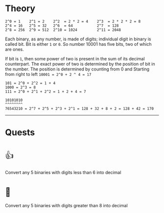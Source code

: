 # Theory

```
2^0 = 1    2^1 = 2    2^2  = 2 * 2 = 4    2^3  = 2 * 2 * 2 = 8
2^4 = 16   2^5 = 32   2^6  = 64           2^7  = 128
2^8 = 256  2^9 = 512  2^10 = 1024         2^11 = 2048
```

Each binary, as any number, is made of digits; individual digit in binary is called bit. Bit is either `1` or `0`. So number 10001 has five bits, two of which are ones.

If bit is `1`, then some power of two is present in the sum of its decimal counterpart.
The exact power of two is determined by the position of bit in the number.
The position is determined by counting from 0 and Starting from right to left
`10001 = 2^0 + 2 ^ 4 = 17`

```
101 = 2^0 + 2^2 = 1 + 4
1000 = 2^3 = 8
111 = 2^0 + 2^1 + 2^2 = 1 + 2 + 4 = 7

10101010  
^^^^^^^^
76543210 = 2^7 + 2^5 + 2^3 + 2^1 = 128 + 32 + 8 + 2 = 128 + 42 = 170 
```
---
# Quests

# <span style="font-weight: normal">👍</span>
Convert any 5 binaries with digits less than 6 into decimal
# <span style="font-weight: normal">🏅️</span>
Convert any 5 binaries with digits greater than 8 into decimal
